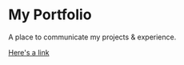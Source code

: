 # My Portfolio

 A place to communicate my projects & experience.

 [Here's a link](https://www.alecsharpie.me/)
